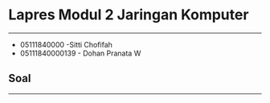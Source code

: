 # Lapres Modul 2 Jaringan Komputer

---

<ul>
    <li>05111840000 -Sitti Chofifah</li>
    <li>05111840000139 - Dohan Pranata W </li>
</ul>

## Soal

---
